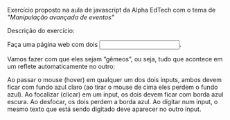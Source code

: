 Exercício proposto na aula de javascript da Alpha EdTech com o tema de *"Manipulação avançada de eventos"*

Descrição do exercício:

Faça uma página web com dois <input type="text">.

Vamos fazer com que eles sejam “gêmeos”, ou seja, tudo que acontece em um reflete automaticamente no outro:

Ao passar o mouse (hover) em qualquer um dos dois inputs, ambos devem ficar com fundo azul claro (ao tirar o mouse de cima eles perdem o fundo azul).
Ao focalizar (clicar) em um input, os dois devem ficar com borda azul escura. Ao desfocar, os dois perdem a borda azul.
Ao digitar num input, o mesmo texto que está sendo digitado deve aparecer no outro input.
